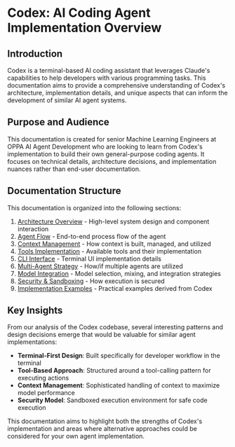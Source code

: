 # Codex: AI Coding Agent Implementation Overview

## Introduction

Codex is a terminal-based AI coding assistant that leverages Claude's capabilities to help developers with various programming tasks. This documentation aims to provide a comprehensive understanding of Codex's architecture, implementation details, and unique aspects that can inform the development of similar AI agent systems.

## Purpose and Audience

This documentation is created for senior Machine Learning Engineers at OPPA AI Agent Development who are looking to learn from Codex's implementation to build their own general-purpose coding agents. It focuses on technical details, architecture decisions, and implementation nuances rather than end-user documentation.

## Documentation Structure

This documentation is organized into the following sections:

1. [Architecture Overview](./architecture/overview.md) - High-level system design and component interaction
2. [Agent Flow](./agent/flow.md) - End-to-end process flow of the agent
3. [Context Management](./context/overview.md) - How context is built, managed, and utilized
4. [Tools Implementation](./tools/overview.md) - Available tools and their implementation
5. [CLI Interface](./cli/overview.md) - Terminal UI implementation details
6. [Multi-Agent Strategy](./multi-agent/overview.md) - How/if multiple agents are utilized
7. [Model Integration](./models/overview.md) - Model selection, mixing, and integration strategies
8. [Security & Sandboxing](./security/overview.md) - How execution is secured
9. [Implementation Examples](./examples/overview.md) - Practical examples derived from Codex

## Key Insights

From our analysis of the Codex codebase, several interesting patterns and design decisions emerge that would be valuable for similar agent implementations:

- **Terminal-First Design**: Built specifically for developer workflow in the terminal
- **Tool-Based Approach**: Structured around a tool-calling pattern for executing actions
- **Context Management**: Sophisticated handling of context to maximize model performance
- **Security Model**: Sandboxed execution environment for safe code execution

This documentation aims to highlight both the strengths of Codex's implementation and areas where alternative approaches could be considered for your own agent implementation.